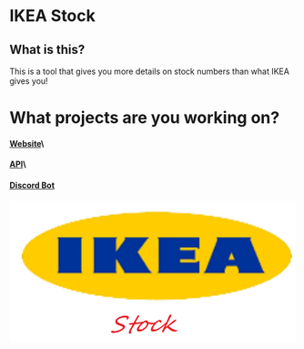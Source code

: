 # IKEA Stock

## What is this?
This is a tool that gives you more details on stock numbers than what IKEA gives you!

# What projects are you working on?
#### [Website](https://ikeastock.xyz)\
#### [API](https://github.com/IKEAStock/API)\
#### [Discord Bot](https://github.com/IKEAStock/bot)
![Logo](https://github.com/IkeaStock/.github/blob/main/ikeaStock.png)

